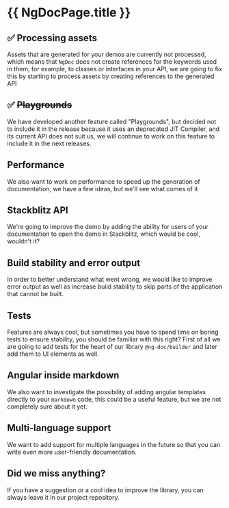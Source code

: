 # {{ NgDocPage.title }}

## ✅ Processing assets

Assets that are generated for your demos are currently not processed, which means that `NgDoc`
does not create references for the keywords used in them, for example, to classes or interfaces in
your API, we are going to fix this by starting to process assets by creating references to the
generated API

## ✅ ~~Playgrounds~~

We have developed another feature called "Playgrounds", but decided not to include it in the release
because it uses an deprecated JIT Compiler, and its current API does not suit us, we will continue
to work on this feature to include it in the next releases.

## Performance

We also want to work on performance to speed up the generation of documentation, we have a few
ideas, but we'll see what comes of it

## Stackblitz API

We're going to improve the demo by adding the ability for users of your documentation to open the
demo in Stackblitz, which would be cool, wouldn't it?

## Build stability and error output

In order to better understand what went wrong, we would like to improve error output as well as
increase build stability to skip parts of the application that cannot be built.

## Tests

Features are always cool, but sometimes you have to spend time on boring tests to ensure stability,
you should be familiar with this right? First of all we are going to add tests for the heart of
our library `@ng-doc/builder` and later add them to UI elements as well.

## Angular inside markdown

We also want to investigate the possibility of adding angular templates directly to your `markdown`
code, this could be a useful feature, but we are not completely sure about it yet.

## Multi-language support

We want to add support for multiple languages in the future so that you can write even more
user-friendly documentation.

## Did we miss anything?

If you have a suggestion or a cool idea to improve the library, you can always leave it in our
project repository.
